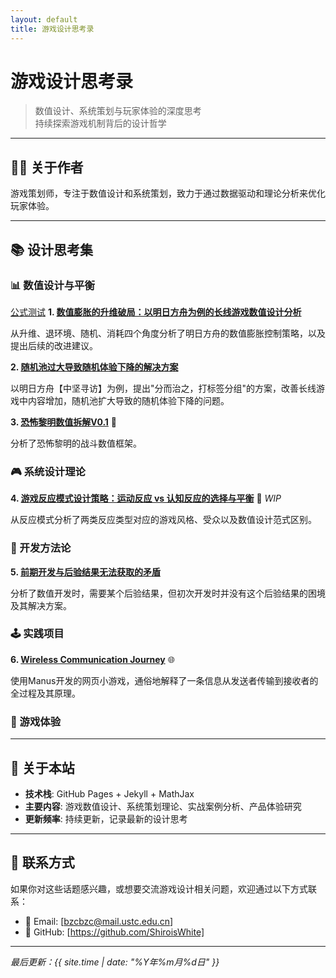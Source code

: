 ```yaml
---
layout: default
title: 游戏设计思考录
---
```


# 游戏设计思考录

> 数值设计、系统策划与玩家体验的深度思考  
> 持续探索游戏机制背后的设计哲学

---

## 👨‍💼 关于作者

游戏策划师，专注于数值设计和系统策划，致力于通过数据驱动和理论分析来优化玩家体验。

---

## 📚 设计思考集

### 📊 数值设计与平衡
[公式测试](formula-test)
**1. [数值膨胀的升维破局：以明日方舟为例的长线游戏数值设计分析](01-arknights-analysis)**

从升维、退环境、随机、消耗四个角度分析了明日方舟的数值膨胀控制策略，以及提出后续的改进建议。

**2. [随机池过大导致随机体验下降的解决方案](02-random-pool-solution)**

以明日方舟【中坚寻访】为例，提出"分而治之，打标签分组"的方案，改善长线游戏中内容增加，随机池扩大导致的随机体验下降的问题。

**3. [恐怖黎明数值拆解V0.1](03-grim-dawn-analysis.pdf)** 📄

分析了恐怖黎明的战斗数值框架。

### 🎮 系统设计理论

**4. [游戏反应模式设计策略：运动反应 vs 认知反应的选择与平衡](04-reaction-mode-design.md)** 🚧 *WIP*

从反应模式分析了两类反应类型对应的游戏风格、受众以及数值设计范式区别。

### 🤔 开发方法论

**5. [前期开发与后验结果无法获取的矛盾](05-development-paradox.md)**

分析了数值开发时，需要某个后验结果，但初次开发时并没有这个后验结果的困境及其解决方案。

### 🕹️ 实践项目

**6. [Wireless Communication Journey](https://wvlsinvj.manus.space/)** 🌐

使用Manus开发的网页小游戏，通俗地解释了一条信息从发送者传输到接收者的全过程及其原理。

### 🎯 游戏体验




---

## 🔧 关于本站

- **技术栈**: GitHub Pages + Jekyll + MathJax
- **主要内容**: 游戏数值设计、系统策划理论、实战案例分析、产品体验研究
- **更新频率**: 持续更新，记录最新的设计思考

---

## 📱 联系方式

如果你对这些话题感兴趣，或想要交流游戏设计相关问题，欢迎通过以下方式联系：

- 📧 Email: [bzcbzc@mail.ustc.edu.cn]
- 🐙 GitHub: [https://github.com/ShiroisWhite]

---

*最后更新：{{ site.time | date: "%Y年%m月%d日" }}*

